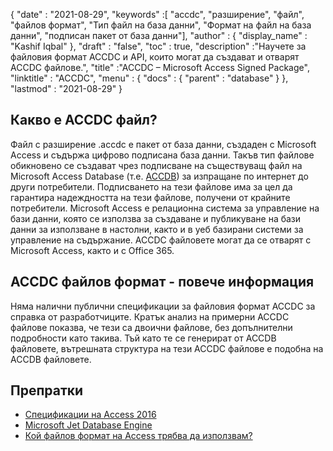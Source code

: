 {
  "date" : "2021-08-29",
  "keywords" :[ "accdc", "разширение", "файл", "файлов формат", "Тип файл на база данни", "Формат на файл на база данни", "подписан пакет от база данни"],
  "author" : {
    "display_name" : "Kashif Iqbal"
},
  "draft" : "false",
  "toc" : true,
  "description" :"Научете за файловия формат ACCDC и API, които могат да създават и отварят ACCDC файлове.",
  "title" :"ACCDC – Microsoft Access Signed Package",
  "linktitle" : "ACCDC",
  "menu" : {
    "docs" : {
      "parent" : "database"
}
},
  "lastmod" : "2021-08-29"
}

## Какво е ACCDC файл?

Файл с разширение .accdc е пакет от база данни, създаден с Microsoft Access и съдържа цифрово подписана база данни. Такъв тип файлове обикновено се създават чрез подписване на съществуващ файл на Microsoft Access Database (т.е. [ACCDB](/bg/database/accdb/)) за изпращане по интернет до други потребители. Подписването на тези файлове има за цел да гарантира надеждността на тези файлове, получени от крайните потребители. Microsoft Access е релационна система за управление на бази данни, която се използва за създаване и публикуване на бази данни за използване в настолни, както и в уеб базирани системи за управление на съдържание. ACCDC файловете могат да се отварят с Microsoft Access, както и с Office 365.

## ACCDC файлов формат - повече информация

Няма налични публични спецификации за файловия формат ACCDC за справка от разработчиците. Кратък анализ на примерни ACCDC файлове показва, че тези са двоични файлове, без допълнителни подробности като такива. Тъй като те се генерират от ACCDB файловете, вътрешната структура на тези ACCDC файлове е подобна на ACCDB файловете.

## Препратки

* [Спецификации на Access 2016](https://support.microsoft.com/en-us/office/access-specifications-0cf3c66f-9cf2-4e32-9568-98c1025bb47c)
* [Microsoft Jet Database Engine](https://en.wikipedia.org/wiki/Microsoft_Jet_Database_Engine)
* [Кой файлов формат на Access трябва да използвам?](https://support.microsoft.com/en-us/office/which-access-file-format-should-i-use-012d9ab3-d14c-479e-b617-be66f9070b41)

